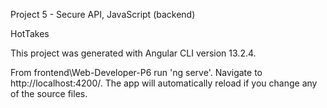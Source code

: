 Project 5 - Secure API, JavaScript (backend)

HotTakes

This project was generated with Angular CLI version 13.2.4.

From frontend\Web-Developer-P6 run 'ng serve'. Navigate to http://localhost:4200/. The app will automatically reload if you change any of the source files.





